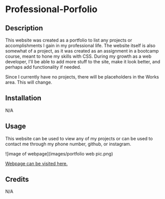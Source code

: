 # Professional-Porfolio

## Description

This website was created as a portfolio to list any projects or accomplishments I gain in my professional life. The website itself is also somewhat of a project, as it was created as an assignment in a bootcamp course, meant to hone my skills with CSS. During my growth as a web developer, I'll be able to add more stuff to the site, make it look better, and perhaps add functionality if needed.

Since I currently have no projects, there will be placeholders in the Works area. This will change.

## Installation

N/A

## Usage

This website can be used to view any of my projects or can be used to contact me through my phone number, github, or instagram.

![image of webpage](images/portfolio web pic.png)

[Webpage can be visited here.](https://hizapollo.github.io/Professional-Portfolio/)

## Credits

N/A

